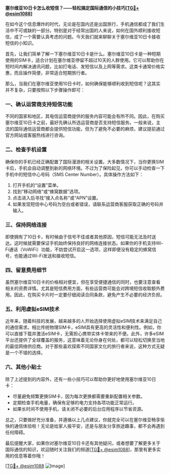 **塞尔维亚10日卡怎么收短信？——轻松搞定国际通信的小技巧[[TG💪+ @esim1088](https://t.me/s/esim1088)]**

在如今这个信息爆炸的时代，无论是在国内还是出国旅行，手机通信都成了我们生活中不可或缺的一部分。特别是对于经常出国的人来说，如何在国外顺利接收短信，成了一个需要认真考虑的问题。今天我们就来聊聊关于塞尔维亚10日卡接收短信的小知识。

首先，让我们简单了解一下塞尔维亚10日卡是什么。塞尔维亚10日卡是一种短期使用的SIM卡，适合计划在塞尔维亚停留不超过10天的人群使用。它可以帮助你在短时间内解决通讯问题，比如打电话、发短信以及上网等需求。这类卡通常价格实惠，而且操作简便，非常适合短期旅行者。

那么，当我们在塞尔维亚使用10日卡时，如何确保能够顺利收到短信呢？这其实并不复杂，只要按照以下步骤操作即可：

### **一、确认运营商支持短信功能**
不同的国家和地区，其电信运营商提供的服务内容可能会有所不同。因此，在购买塞尔维亚10日卡之前，最好先确认所选运营商是否支持短信服务。一般来说，主流的国际通信运营商都会提供短信功能，但为了避免不必要的麻烦，建议提前通过官方网站或客服热线进行咨询。

### **二、检查手机设置**
确保你的手机已经正确配置了国际漫游的相关设置。大多数情况下，当你更换SIM卡后，手机会自动调整到新的网络环境。不过为了保险起见，你可以手动检查一下手机中的短信中心号码（SMS Center Number）。具体操作方法如下：
1. 打开手机的“设置”菜单。
2. 找到“移动网络”或“蜂窝数据”选项。
3. 点击进入后寻找“接入点名称”或“APN”设置。
4. 如果发现短信中心号码为空白或者错误，请联系运营商客服获取正确的号码并输入。

### **三、保持网络连接**
即使拥有了10日卡，有时候由于信号不佳或者其他原因，短信可能无法及时送达。这时候就需要保证手机始终保持良好的网络连接状态。如果你的手机支持Wi-Fi通话（VoWiFi）功能，不妨尝试开启这一选项，这样即便没有稳定的蜂窝信号，也能通过Wi-Fi发送和接收短信。

### **四、留意费用细节**
虽然塞尔维亚10日卡的价格相对便宜，但在享受便捷通信的同时，也要注意查看相关的资费详情。尤其是短信费用方面，有些运营商可能会对跨境短信收取额外费用。因此，在购买卡片时一定要仔细阅读合同条款，避免产生不必要的经济负担。

### **五、利用虚拟eSIM技术**
近年来，随着科技的发展，越来越多的人开始选择使用虚拟eSIM技术来满足自己的通信需求。相比传统物理SIM卡，eSIM具有更高的灵活性和便利性。例如，你可以直接下载并激活eSIM卡，无需担心携带实体卡带来的不便。此外，许多eSIM平台还提供了全球覆盖的服务，这意味着无论你身在何处，都可以轻松切换至当地的最佳网络供应商。对于那些喜欢探索不同国家文化的旅行者来说，这种方式无疑是一个不错的选择。

### **六、其他小贴士**
除了上述提到的内容外，还有一些小技巧可以帮助你更好地使用塞尔维亚10日卡：
- 尽量避免频繁更换SIM卡，因为每次更换都需要重新配置相关参数。
- 定期检查手机电量，确保有足够的电力支持各项功能正常运行。
- 如果长时间不使用手机，请关闭不必要的后台应用程序以节省资源。

总之，只要做好充分准备，并遵循以上几点建议，你就完全可以在塞尔维亚畅享愉快的通信体验啦！无论是给家人报平安，还是与朋友分享旅途趣事，都不会再遇到任何障碍。

最后提醒大家，如果你对塞尔维亚10日卡还有其他疑问，或者想要了解更多关于国际通信的知识，欢迎随时关注我们的频道[[TG💪+ @esim1088](https://t.me/s/esim1088)]，那里有更多实用的信息等着你哦！

[[TG💪+ @esim1088](https://t.me/s/esim1088) ![Image](https://i.postimg.cc/4NQfJmqS/Snipaste-2025-05-13-00-14-12.png)]